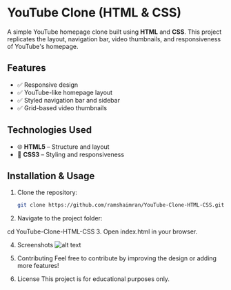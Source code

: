 # YouTube Clone (HTML & CSS)

A simple YouTube homepage clone built using **HTML** and **CSS**. This project replicates the layout, navigation bar, video thumbnails, and responsiveness of YouTube's homepage.

## Features
- ✅ Responsive design  
- ✅ YouTube-like homepage layout  
- ✅ Styled navigation bar and sidebar  
- ✅ Grid-based video thumbnails  

## Technologies Used
- 🌐 **HTML5** – Structure and layout  
- 🎨 **CSS3** – Styling and responsiveness  

## Installation & Usage
1. Clone the repository:  
   ```bash
   git clone https://github.com/ramshaimran/YouTube-Clone-HTML-CSS.git
2. Navigate to the project folder:

cd YouTube-Clone-HTML-CSS
3. Open index.html in your browser.

4. Screenshots
![alt text](image.png)

5. Contributing
Feel free to contribute by improving the design or adding more features!

6. License
This project is for educational purposes only.

